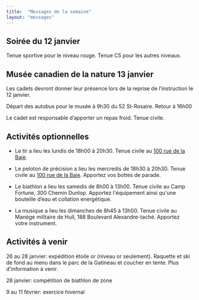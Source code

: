 ```yaml
---
title:  "Messages de la semaine"
layout: "messages"
---
```


## Soirée du 12 janvier

Tenue sportive pour le niveau rouge. Tenue C5 pour les autres niveaux. 

## Musée canadien de la nature 13 janvier

Les cadets devront donner leur présence lors de la reprise de l’instruction le 12 janvier. 

Départ des autobus pour le musée à 9h30 du 52 St-Rosaire. Retour à 16h00

Le cadet est responsable d’apporter un repas froid. Tenue civile.

## Activités optionnelles

- Le tir a lieu les lundis de 18h00 à 20h30. Tenue civile au [100 rue de la Baie](/information/comment-nous-rejoindre/).

- Le peloton de précision a lieu les mercredis de 18h30 à 20h30. Tenue civile au [100 rue de la Baie](/information/comment-nous-rejoindre/). Apportez vos bottes de parade. 

- Le biathlon a lieu les samedis de 8h00 à 13h00. Tenue civile au Camp Fortune, 300 Chemin Dunlop. Apportez l'équipement ainsi qu'une bouteille d’eau et collation energétique.

- La musique a lieu les dimanches de 8h45 à 13h00. Tenue civile au Manège militaire de Hull, 188 Boulevard Alexandre-taché. Apportez votre instrument. 

## Activités à venir

26 au 28 janvier: expédition étoile or (niveau or seulement). Raquette et ski de fond au menu dans le parc de la Gatineau et coucher en tente. Plus d'information à venir.

28 janvier: compétition de biathlon de zone

9 au 11 février: exercice hivernal
